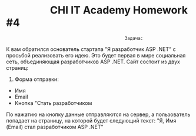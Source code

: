 # &nbsp;&nbsp;&nbsp;&nbsp;&nbsp;&nbsp;&nbsp;&nbsp;&nbsp;&nbsp;&nbsp;&nbsp;&nbsp;&nbsp;&nbsp;&nbsp;&nbsp;&nbsp;CHI IT Academy Homework #4

                                                 Задача: 
                    
К вам обратился основатель стартапа "Я разработчик ASP .NET" с просьбой
реализовать его идею. Это будет первая в мире социальная сеть, объединяющая
разработчиков ASP .NET. Сайт состоит из двух страниц:

1) Форма отправки:
- Имя
- Email
- Кнопка "Стать разработчиком

По нажатию на кнопку данные отправляются на сервер, а пользователь попадает на
страницу, на которой будет следующий текст: "Я, Имя (Email) стал разработчиком ASP
.NET"
